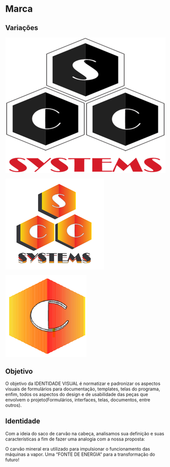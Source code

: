 # Marca

## Variações

![logo preto-&-branco](./scc-preto.png)

![logo colorido](./scc.png)

![icone](./icone.png)

## Objetivo

O objetivo da IDENTIDADE VISUAL é normatizar e padronizar os aspectos visuais de formulários para documentação, templates, telas do programa, enfim, todos os
aspectos do design e de usabilidade das peças que envolvem o projeto(Formulários,
interfaces, telas, documentos, entre outros).

## Identidade

Com a ideia do saco de carvão na cabeça, analisamos sua definição e suas características a fim de fazer uma analogia com a nossa proposta:

O carvão mineral era utilizado para impulsionar o funcionamento das máquinas a vapor. Uma “FONTE DE ENERGIA” para a transformação do futuro!
